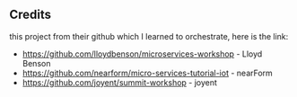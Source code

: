 ## Credits
this project from their github which I learned to orchestrate, here is the link:
* https://github.com/lloydbenson/microservices-workshop - Lloyd Benson
* https://github.com/nearform/micro-services-tutorial-iot - nearForm
* https://github.com/joyent/summit-workshop - joyent
